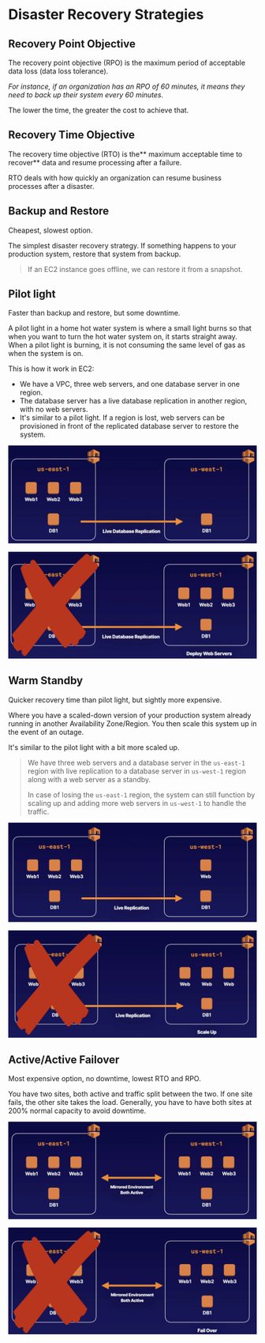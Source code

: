 # Disaster Recovery Strategies

## Recovery Point Objective

The recovery point objective (RPO) is the maximum period of acceptable data loss (data loss tolerance).

*For instance, if an organization has an RPO of 60 minutes, it means they need to back up their system every 60 minutes.*

The lower the time, the greater the cost to achieve that.


## Recovery Time Objective

The recovery time objective (RTO) is the** maximum acceptable time to recover** data and resume processing after a failure.

RTO deals with how quickly an organization can resume business processes after a disaster.


## Backup and Restore

Cheapest, slowest option.

The simplest disaster recovery strategy. If something happens to your production system, restore that system from backup.

> If an EC2 instance goes offline, we can restore it from a snapshot.


## Pilot light

Faster than backup and restore, but some downtime.

A pilot light in a home hot water system is where a small light burns so that when you want to turn the hot water system on, it starts straight away. When a pilot light is burning, it is not consuming the same level of gas as when the system is on.

This is how it work in EC2:
- We have a VPC, three web servers, and one database server in one region.
- The database server has a live database replication in another region, with no web servers.
- It's similar to a pilot light. If a region is lost, web servers can be provisioned in front of the replicated database server to restore the system.

![](./images/pilot-light.png)

![](./images/pilot-light-2.png)


## Warm Standby

Quicker recovery time than pilot light, but sightly more expensive.

Where you have a scaled-down version of your production system already running in another Availability Zone/Region. You then scale this system up in the event of an outage.

It's similar to the pilot light with a bit more scaled up.

> We have three web servers and a database server in the `us-east-1` region with live replication to a database server in `us-west-1` region along with a web server as a standby.
>
> In case of losing the `us-east-1` region, the system can still function by scaling up and adding more web servers in `us-west-1` to handle the traffic.

![](./images/warm-standby.png)

![](./images/warm-standby-2.png)


## Active/Active Failover

Most expensive option, no downtime, lowest RTO and RPO.

You have two sites, both active and traffic split between the two. If one site fails, the other site takes the load. Generally, you have to have
both sites at 200% normal capacity to avoid downtime.

![](./images/aa-failover.png)

![](./images/aa-failover-2.png)